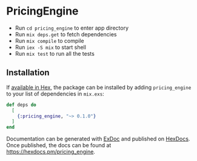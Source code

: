 # PricingEngine

- Run `cd pricing_engine` to enter app directory
- Run `mix deps.get` to fetch dependencies
- Run `mix compile` to compile
- Run `iex -S mix` to start shell
- Run `mix test` to run all the tests

## Installation

If [available in Hex](https://hex.pm/docs/publish), the package can be installed
by adding `pricing_engine` to your list of dependencies in `mix.exs`:

```elixir
def deps do
  [
    {:pricing_engine, "~> 0.1.0"}
  ]
end
```

Documentation can be generated with [ExDoc](https://github.com/elixir-lang/ex_doc)
and published on [HexDocs](https://hexdocs.pm). Once published, the docs can
be found at <https://hexdocs.pm/pricing_engine>.

